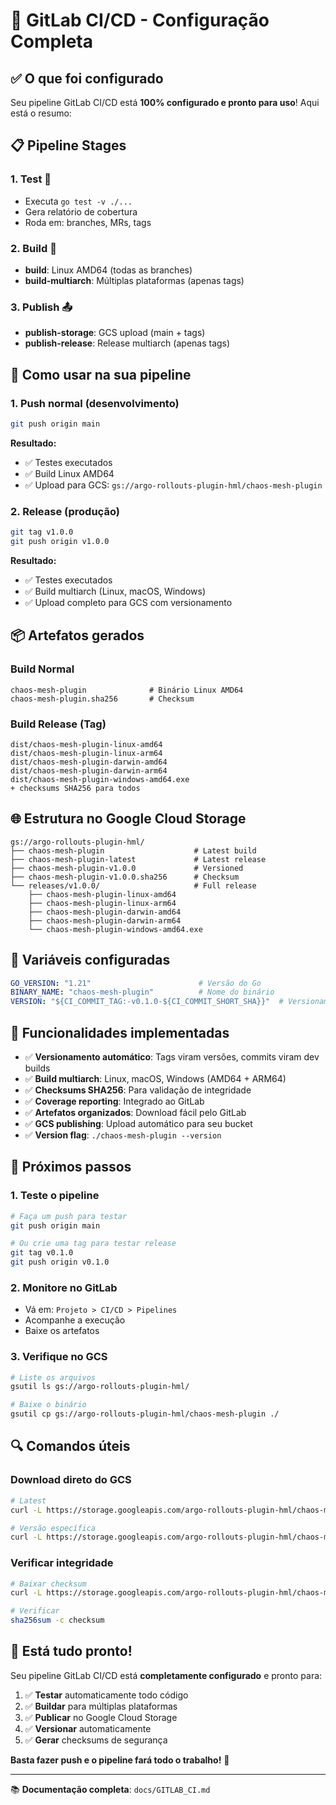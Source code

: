 # 🚀 GitLab CI/CD - Configuração Completa

## ✅ O que foi configurado

Seu pipeline GitLab CI/CD está **100% configurado e pronto para uso**! Aqui está o resumo:

## 📋 Pipeline Stages

### 1. **Test** 🧪
- Executa `go test -v ./...`
- Gera relatório de cobertura
- Roda em: branches, MRs, tags

### 2. **Build** 🔨
- **build**: Linux AMD64 (todas as branches)
- **build-multiarch**: Múltiplas plataformas (apenas tags)

### 3. **Publish** 📤
- **publish-storage**: GCS upload (main + tags)
- **publish-release**: Release multiarch (apenas tags)

## 🎯 Como usar na sua pipeline

### 1. **Push normal (desenvolvimento)**
```bash
git push origin main
```
**Resultado:**
- ✅ Testes executados
- ✅ Build Linux AMD64
- ✅ Upload para GCS: `gs://argo-rollouts-plugin-hml/chaos-mesh-plugin`

### 2. **Release (produção)**
```bash
git tag v1.0.0
git push origin v1.0.0
```
**Resultado:**
- ✅ Testes executados
- ✅ Build multiarch (Linux, macOS, Windows)
- ✅ Upload completo para GCS com versionamento

## 📦 Artefatos gerados

### Build Normal
```
chaos-mesh-plugin              # Binário Linux AMD64
chaos-mesh-plugin.sha256       # Checksum
```

### Build Release (Tag)
```
dist/chaos-mesh-plugin-linux-amd64
dist/chaos-mesh-plugin-linux-arm64
dist/chaos-mesh-plugin-darwin-amd64
dist/chaos-mesh-plugin-darwin-arm64
dist/chaos-mesh-plugin-windows-amd64.exe
+ checksums SHA256 para todos
```

## 🌐 Estrutura no Google Cloud Storage

```
gs://argo-rollouts-plugin-hml/
├── chaos-mesh-plugin                    # Latest build
├── chaos-mesh-plugin-latest             # Latest release
├── chaos-mesh-plugin-v1.0.0             # Versioned
├── chaos-mesh-plugin-v1.0.0.sha256      # Checksum
└── releases/v1.0.0/                     # Full release
    ├── chaos-mesh-plugin-linux-amd64
    ├── chaos-mesh-plugin-linux-arm64
    ├── chaos-mesh-plugin-darwin-amd64
    ├── chaos-mesh-plugin-darwin-arm64
    └── chaos-mesh-plugin-windows-amd64.exe
```

## 🔧 Variáveis configuradas

```yaml
GO_VERSION: "1.21"                        # Versão do Go
BINARY_NAME: "chaos-mesh-plugin"          # Nome do binário
VERSION: "${CI_COMMIT_TAG:-v0.1.0-${CI_COMMIT_SHORT_SHA}}"  # Versionamento automático
```

## 🎉 Funcionalidades implementadas

- ✅ **Versionamento automático**: Tags viram versões, commits viram dev builds
- ✅ **Build multiarch**: Linux, macOS, Windows (AMD64 + ARM64)
- ✅ **Checksums SHA256**: Para validação de integridade
- ✅ **Coverage reporting**: Integrado ao GitLab
- ✅ **Artefatos organizados**: Download fácil pelo GitLab
- ✅ **GCS publishing**: Upload automático para seu bucket
- ✅ **Version flag**: `./chaos-mesh-plugin --version`

## 🚀 Próximos passos

### 1. **Teste o pipeline**
```bash
# Faça um push para testar
git push origin main

# Ou crie uma tag para testar release
git tag v0.1.0
git push origin v0.1.0
```

### 2. **Monitore no GitLab**
- Vá em: `Projeto > CI/CD > Pipelines`
- Acompanhe a execução
- Baixe os artefatos

### 3. **Verifique no GCS**
```bash
# Liste os arquivos
gsutil ls gs://argo-rollouts-plugin-hml/

# Baixe o binário
gsutil cp gs://argo-rollouts-plugin-hml/chaos-mesh-plugin ./
```

## 🔍 Comandos úteis

### Download direto do GCS
```bash
# Latest
curl -L https://storage.googleapis.com/argo-rollouts-plugin-hml/chaos-mesh-plugin -o chaos-mesh-plugin

# Versão específica
curl -L https://storage.googleapis.com/argo-rollouts-plugin-hml/chaos-mesh-plugin-v1.0.0 -o chaos-mesh-plugin
```

### Verificar integridade
```bash
# Baixar checksum
curl -L https://storage.googleapis.com/argo-rollouts-plugin-hml/chaos-mesh-plugin-v1.0.0.sha256 -o checksum

# Verificar
sha256sum -c checksum
```

## 🎯 Está tudo pronto!

Seu pipeline GitLab CI/CD está **completamente configurado** e pronto para:

1. ✅ **Testar** automaticamente todo código
2. ✅ **Buildar** para múltiplas plataformas
3. ✅ **Publicar** no Google Cloud Storage
4. ✅ **Versionar** automaticamente
5. ✅ **Gerar** checksums de segurança

**Basta fazer push e o pipeline fará todo o trabalho!** 🚀

---

📚 **Documentação completa**: `docs/GITLAB_CI.md`